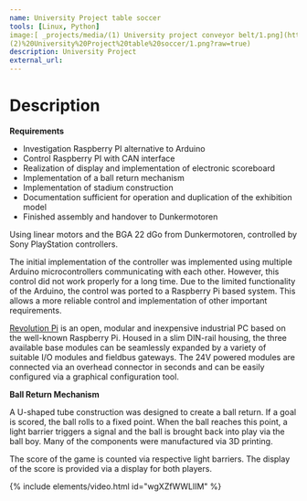 ```yaml
---
name: University Project table soccer
tools: [Linux, Python]
image:[ _projects/media/(1) University project conveyor belt/1.png](https://github.com/blanpa/blanpa.github.io/blob/main/_projects/media/![image](https://user-images.githubusercontent.com/54003618/210230475-daa1585f-1817-4694-8465-4fbfd2c90791.png)
(2)%20University%20Project%20table%20soccer/1.png?raw=true)
description: University Project
external_url: 
---
```


# Description

**Requirements**

- Investigation Raspberry PI alternative to Arduino
- Control Raspberry PI with CAN interface
- Realization of display and implementation of electronic scoreboard
- Implementation of a ball return mechanism
- Implementation of stadium construction
- Documentation sufficient for operation and duplication of the exhibition model
- Finished assembly and handover to Dunkermotoren

Using linear motors and the BGA 22 dGo from Dunkermotoren,  controlled by Sony PlayStation controllers.

The initial implementation of the controller was implemented using multiple Arduino microcontrollers communicating with each other. However, this control did not work properly for a long time. Due to the limited functionality of the Arduino, the control was ported to a Raspberry Pi based system. This allows a more reliable control and implementation of other important requirements.

[Revolution Pi](https://revolutionpi.com/) is an open, modular and inexpensive industrial PC based on the well-known Raspberry Pi. Housed in a slim DIN-rail housing, the three available base modules can be seamlessly expanded by a variety of suitable I/O modules and fieldbus gateways. The 24V powered modules are connected via an overhead connector in seconds and can be easily configured via a graphical configuration tool.

**Ball Return Mechanism**

A U-shaped tube construction was designed to create a ball return. If a goal is scored, the ball rolls to a fixed point. When the ball reaches this point, a light barrier triggers a signal and the ball is brought back into play via the ball boy. Many of the components were manufactured via 3D printing.

The score of the game is counted via respective light barriers. The display of the score is provided via a display for both players.


{% include elements/video.html id="wgXZfWWLlIM" %}
